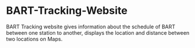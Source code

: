 # BART-Tracking-Website
BART Tracking website gives information about the schedule of BART between one station to another, displays the location and distance between two locations on Maps.
